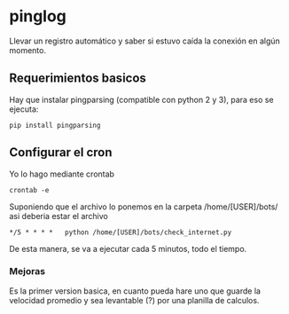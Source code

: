 # pinglog
Llevar un registro automático y saber si estuvo caída la conexión en algún momento.

## Requerimientos basicos
Hay que instalar pingparsing (compatible con python 2 y 3), para eso se ejecuta:
```
pip install pingparsing
```

## Configurar el cron
Yo lo hago mediante crontab
```
crontab -e
```
Suponiendo que el archivo lo ponemos en la carpeta /home/[USER]/bots/ asi deberia estar el archivo
```
*/5 * * * *   python /home/[USER]/bots/check_internet.py
```
De esta manera, se va a ejecutar cada 5 minutos, todo el tiempo.

### Mejoras
Es la primer version basica, en cuanto pueda hare uno que guarde la velocidad promedio y sea levantable (?) por una planilla de calculos.

